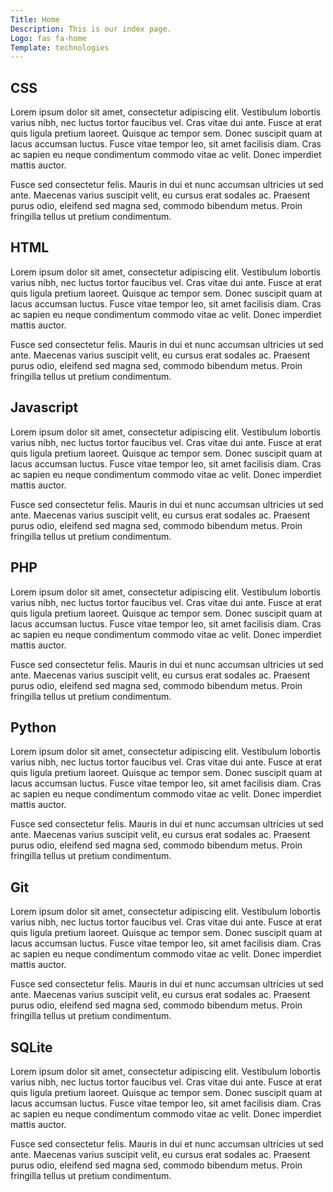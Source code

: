 ```yaml
---
Title: Home
Description: This is our index page.
Logo: fas fa-home
Template: technologies
---
```


<div class="box">
<div class="box-fill">
    <h2>CSS</h2>
</div>
<div class="box-fill">
    <p>
Lorem ipsum dolor sit amet, consectetur adipiscing elit. Vestibulum lobortis varius nibh, nec luctus tortor faucibus vel. Cras vitae dui ante. Fusce at erat quis ligula pretium laoreet. Quisque ac tempor sem. Donec suscipit quam at lacus accumsan luctus. Fusce vitae tempor leo, sit amet facilisis diam. Cras ac sapien eu neque condimentum commodo vitae ac velit. Donec imperdiet mattis auctor.

Fusce sed consectetur felis. Mauris in dui et nunc accumsan ultricies ut sed ante. Maecenas varius suscipit velit, eu cursus erat sodales ac. Praesent purus odio, eleifend sed magna sed, commodo bibendum metus. Proin fringilla tellus ut pretium condimentum. </p>
</div>
</div>

<div class="box">
<div class="box-fill">
    <h2>HTML</h2>
</div>
<div class="box-fill">
    <p>
Lorem ipsum dolor sit amet, consectetur adipiscing elit. Vestibulum lobortis varius nibh, nec luctus tortor faucibus vel. Cras vitae dui ante. Fusce at erat quis ligula pretium laoreet. Quisque ac tempor sem. Donec suscipit quam at lacus accumsan luctus. Fusce vitae tempor leo, sit amet facilisis diam. Cras ac sapien eu neque condimentum commodo vitae ac velit. Donec imperdiet mattis auctor.

Fusce sed consectetur felis. Mauris in dui et nunc accumsan ultricies ut sed ante. Maecenas varius suscipit velit, eu cursus erat sodales ac. Praesent purus odio, eleifend sed magna sed, commodo bibendum metus. Proin fringilla tellus ut pretium condimentum. </p>
</div>
</div>

<div class="box">
<div class="box-fill">
    <h2>Javascript</h2>
</div>
<div class="box-fill">
    <p>
Lorem ipsum dolor sit amet, consectetur adipiscing elit. Vestibulum lobortis varius nibh, nec luctus tortor faucibus vel. Cras vitae dui ante. Fusce at erat quis ligula pretium laoreet. Quisque ac tempor sem. Donec suscipit quam at lacus accumsan luctus. Fusce vitae tempor leo, sit amet facilisis diam. Cras ac sapien eu neque condimentum commodo vitae ac velit. Donec imperdiet mattis auctor.

Fusce sed consectetur felis. Mauris in dui et nunc accumsan ultricies ut sed ante. Maecenas varius suscipit velit, eu cursus erat sodales ac. Praesent purus odio, eleifend sed magna sed, commodo bibendum metus. Proin fringilla tellus ut pretium condimentum. </p>
</div>
</div>

<div class="box">
<div class="box-fill">
    <h2>PHP</h2>
</div>
<div class="box-fill">
    <p>
Lorem ipsum dolor sit amet, consectetur adipiscing elit. Vestibulum lobortis varius nibh, nec luctus tortor faucibus vel. Cras vitae dui ante. Fusce at erat quis ligula pretium laoreet. Quisque ac tempor sem. Donec suscipit quam at lacus accumsan luctus. Fusce vitae tempor leo, sit amet facilisis diam. Cras ac sapien eu neque condimentum commodo vitae ac velit. Donec imperdiet mattis auctor.

Fusce sed consectetur felis. Mauris in dui et nunc accumsan ultricies ut sed ante. Maecenas varius suscipit velit, eu cursus erat sodales ac. Praesent purus odio, eleifend sed magna sed, commodo bibendum metus. Proin fringilla tellus ut pretium condimentum. </p>
</div>
</div>

<div class="box">
<div class="box-fill">
    <h2>Python</h2>
</div>
<div class="box-fill">
    <p>
Lorem ipsum dolor sit amet, consectetur adipiscing elit. Vestibulum lobortis varius nibh, nec luctus tortor faucibus vel. Cras vitae dui ante. Fusce at erat quis ligula pretium laoreet. Quisque ac tempor sem. Donec suscipit quam at lacus accumsan luctus. Fusce vitae tempor leo, sit amet facilisis diam. Cras ac sapien eu neque condimentum commodo vitae ac velit. Donec imperdiet mattis auctor.

Fusce sed consectetur felis. Mauris in dui et nunc accumsan ultricies ut sed ante. Maecenas varius suscipit velit, eu cursus erat sodales ac. Praesent purus odio, eleifend sed magna sed, commodo bibendum metus. Proin fringilla tellus ut pretium condimentum. </p>
</div>
</div>

<div class="box">
<div class="box-fill">
    <h2>Git</h2>
</div>
<div class="box-fill">
    <p>
Lorem ipsum dolor sit amet, consectetur adipiscing elit. Vestibulum lobortis varius nibh, nec luctus tortor faucibus vel. Cras vitae dui ante. Fusce at erat quis ligula pretium laoreet. Quisque ac tempor sem. Donec suscipit quam at lacus accumsan luctus. Fusce vitae tempor leo, sit amet facilisis diam. Cras ac sapien eu neque condimentum commodo vitae ac velit. Donec imperdiet mattis auctor.

Fusce sed consectetur felis. Mauris in dui et nunc accumsan ultricies ut sed ante. Maecenas varius suscipit velit, eu cursus erat sodales ac. Praesent purus odio, eleifend sed magna sed, commodo bibendum metus. Proin fringilla tellus ut pretium condimentum. </p>
</div>
</div>

<div class="box">
<div class="box-fill">
    <h2>SQLite</h2>
</div>
<div class="box-fill">
    <p>
Lorem ipsum dolor sit amet, consectetur adipiscing elit. Vestibulum lobortis varius nibh, nec luctus tortor faucibus vel. Cras vitae dui ante. Fusce at erat quis ligula pretium laoreet. Quisque ac tempor sem. Donec suscipit quam at lacus accumsan luctus. Fusce vitae tempor leo, sit amet facilisis diam. Cras ac sapien eu neque condimentum commodo vitae ac velit. Donec imperdiet mattis auctor.

Fusce sed consectetur felis. Mauris in dui et nunc accumsan ultricies ut sed ante. Maecenas varius suscipit velit, eu cursus erat sodales ac. Praesent purus odio, eleifend sed magna sed, commodo bibendum metus. Proin fringilla tellus ut pretium condimentum. </p>
</div>
</div>